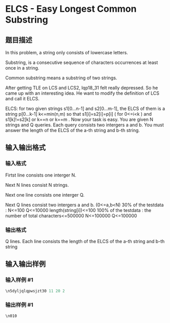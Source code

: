 # ELCS - Easy Longest Common Substring

## 题目描述

In this problem, a string only consists of lowercase letters.

Substring, is a consecutive sequence of characters occurrences at least once in a string.

Common substring means a substring of two strings.

After getting TLE on LCS and LCS2, lqp18\_31 felt really depressed. So he came up with an interesting idea. He want to modify the definition of LCS and call it ELCS.

ELCS: for two given strings s1\[0…n-1\] and s2\[0…m-1\], the ELCS of them is a string p\[0…k-1\] k<=min(n,m) so that s1\[i\]=s2\[i\]=p\[i\] ( for 0<=i<k ) and s1\[k\]!=s2\[k\] or k==n or k==m . Now your task is easy. You are given N strings and Q queries. Each query consists two intergers a and b. You must answer the length of the ELCS of the a-th string and b-th string.

## 输入输出格式

### 输入格式

Firtst line consists one interger N.

Next N lines consist N strings.

Next one line consists one interger Q.

Next Q lines consist two intergers a and b. (0<=a,b<N) 30% of the testdata : N<=100 Q<=10000 length(string\[i\])<=100 100% of the testdata : the number of total characters<=500000 N<=100000 Q<=100000

### 输出格式

Q lines. Each line consists the length of the ELCS of the a-th string and b-th string

## 输入输出样例

### 输入样例 #1

```cpp
\n5dyljqlqpwsjzt30 11 20 2
```


### 输出样例 #1

```cpp
\n010
```


